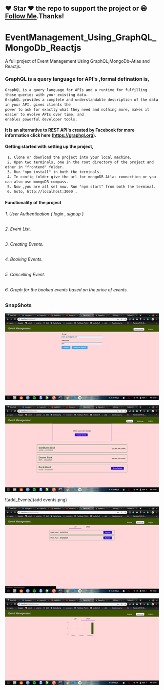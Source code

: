 ##### 
## :heart: Star :heart: the repo to support the project or :smile:[Follow Me](https://github.com/kanchan0).Thanks!

# EventManagement_Using_GraphQL_MongoDb_Reactjs
A full project of Event Management Using GraphQL,MongoDb-Atlas and Reactjs. 
### GraphQL is a query language for API's ,formal defination is,

    GraphQL is a query language for APIs and a runtime for fulfilling those queries with your existing data.
    GraphQL provides a complete and understandable description of the data in your API, gives clients the 
    power to ask for exactly what they need and nothing more, makes it easier to evolve APIs over time, and 
    enables powerful developer tools.
    
 #### It is an alternative to REST API's created by Facebook for more information click here (https://graphql.org).
 
 #### Getting started with setting up the project,
     1. Clone or download the project into your local machine.
     2. Open two terminals, one in the root directory of the project and other in "frontend" folder.
     3. Run "npm install" in both the terminals.
     4. In config folder give the url for mongoDB-Atlas connection or you can also use mongoDB compass.
     5. Now ,you are all set now. Run "npm start" from both the terminal.
     6. Goto, http://localhost:3000 .
     
#### Functionality of the project
###### 1. User Authentication { login , signup }
###### 2. Event List.
###### 3. Creating Events.
###### 4. Booking Events.
###### 5. Cancelling Event.
###### 6. Graph for the booked events based on the price of events.


### SnapShots
![MainPage](main.png)

![Events](Events.png)

![add_Events](add events.png)

![list view](list.png)

![chart view](chart.png)

